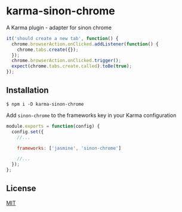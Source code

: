karma-sinon-chrome
==

A Karma plugin - adapter for sinon chrome 

```js
it('should create a new tab', function() {
  chrome.browserAction.onClicked.addListener(function() {
    chrome.tabs.create({});
  });
  chrome.browserAction.onClicked.trigger();
  expect(chrome.tabs.create.called).toBe(true);
});
```

Installation
--

```
$ npm i -D karma-sinon-chrome
```

Add `sinon-chrome` to the frameworks key in your Karma configuration

```js
module.exports = function(config) {
  config.set({
    //...

    frameworks: ['jasmine', 'sinon-chrome']

    //...
  });
};
```

License
--

[MIT](http://9joneg.mit-license.org/)

